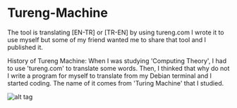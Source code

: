 # Tureng-Machine
The tool is translating [EN-TR] or [TR-EN] by using tureng.com
I wrote it to use myself but some of my friend wanted me to share that tool and I published it.

History of Tureng Machine: When I was studying 'Computing Theory', I had to use 'tureng.com' to translate some words. Then, I thinked that why do not I write a program for myself to translate from my Debian terminal and I started coding. The name of it comes from 'Turing Machine' that I studied.

![alt tag](http://www.emreovunc.com/projects/Tureng-Machine.png)

